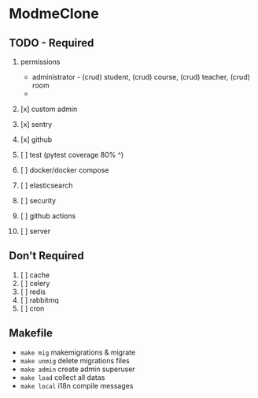 # ModmeClone

## TODO - Required

1. permissions
   - administrator - (crud) student, (crud) course, (crud) teacher, (crud) room
   - 



1. [x] custom admin
2. [x] sentry
3. [x] github
4. [ ] test (pytest coverage 80% ^)
5. [ ] docker/docker compose
6. [ ] elasticsearch
7. [ ] security
8. [ ] github actions
9. [ ] server

## Don't Required

1. [ ] cache
2. [ ] celery
3. [ ] redis
4. [ ] rabbitmq
5. [ ] cron

## Makefile

- ```make mig``` makemigrations & migrate
- ```make unmig``` delete migrations files
- ```make admin``` create admin superuser
- ```make load``` collect all datas
- ```make local``` i18n compile messages
